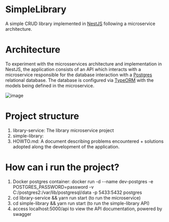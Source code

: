 # SimpleLibrary

A simple CRUD library implemented in [NestJS](https://nestjs.com/) following a microservice architecture.

# Architecture
To experiment with the microsservices architecture and implementation in NestJS, the application consists of an API which interacts with a microservice responsible for the database interaction with a [Postgres](https://www.postgresql.org/) relational database. The database is configured via [TypeORM](https://typeorm.io/#/) with the models being defined in the microservice.

![image](https://user-images.githubusercontent.com/37940382/150658479-d8311931-e618-42b7-b760-cd623403caf6.png)

# Project structure
1. library-service: The library microservice project
2. simple-library: 
3. HOWTO.md: A document describing problems encountered  + solutions adopted along the development of the application.

# How can i run the project?
1. Docker postgres container: docker run -d --name dev-postgres -e POSTGRES_PASSWORD=password -v C:/postgres2:/var/lib/postgresql/data -p 5433:5432 postgres
2. cd library-service && yarn run start (to run the microservice)
3. cd simple-library && yarn run start (to run the simple-library API)
4. access localhost:5000/api to view the API documentation, powered by swagger
